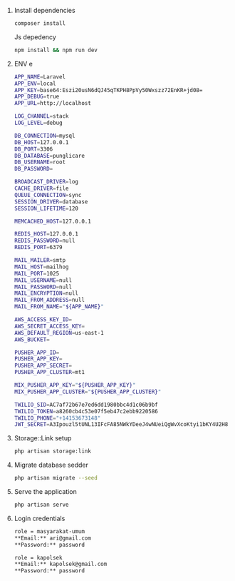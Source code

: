 1. Install dependencies
    ```bash
    composer install
    ```
    Js depedency
    ```bash
    npm install && npm run dev
    ```

2. ENV e
    ```bash
   APP_NAME=Laravel
    APP_ENV=local
    APP_KEY=base64:Eszi20usN6dQJ45qTKPH8PpVy50Wxszz72EnKR+jd08=
    APP_DEBUG=true
    APP_URL=http://localhost
    
    LOG_CHANNEL=stack
    LOG_LEVEL=debug
    
    DB_CONNECTION=mysql
    DB_HOST=127.0.0.1
    DB_PORT=3306
    DB_DATABASE=punglicare
    DB_USERNAME=root
    DB_PASSWORD=
    
    BROADCAST_DRIVER=log
    CACHE_DRIVER=file
    QUEUE_CONNECTION=sync
    SESSION_DRIVER=database
    SESSION_LIFETIME=120
    
    MEMCACHED_HOST=127.0.0.1
    
    REDIS_HOST=127.0.0.1
    REDIS_PASSWORD=null
    REDIS_PORT=6379
    
    MAIL_MAILER=smtp
    MAIL_HOST=mailhog
    MAIL_PORT=1025
    MAIL_USERNAME=null
    MAIL_PASSWORD=null
    MAIL_ENCRYPTION=null
    MAIL_FROM_ADDRESS=null
    MAIL_FROM_NAME="${APP_NAME}"
    
    AWS_ACCESS_KEY_ID=
    AWS_SECRET_ACCESS_KEY=
    AWS_DEFAULT_REGION=us-east-1
    AWS_BUCKET=
    
    PUSHER_APP_ID=
    PUSHER_APP_KEY=
    PUSHER_APP_SECRET=
    PUSHER_APP_CLUSTER=mt1
    
    MIX_PUSHER_APP_KEY="${PUSHER_APP_KEY}"
    MIX_PUSHER_APP_CLUSTER="${PUSHER_APP_CLUSTER}"
    
    TWILIO_SID=AC7af72b67e7ed6dd1980bbc4d1c06b9bf
    TWILIO_TOKEN=a8260cb4c53e07f5eb47c2ebb9220586
    TWILIO_PHONE="+14153673148"
    JWT_SECRET=A3Ipouzl5tUNL13IFcFA85NWkYDeeJ4wNUeiQgWvXcoKtyi1bKY4U2H8mZuSLLsI

    ```

3. Storage::Link setup
    ```bash
    php artisan storage:link
    ```

4. Migrate database sedder
    ```bash
    php artisan migrate --seed
    ```

5. Serve the application
    ```bash
    php artisan serve
    ```

7. Login credentials
    ```bash
    role = masyarakat-umum
    **Email:** ari@gmail.com
    **Password:** password
    
    role = kapolsek
    **Email:** kapolsek@gmail.com
    **Password:** password

    ```
